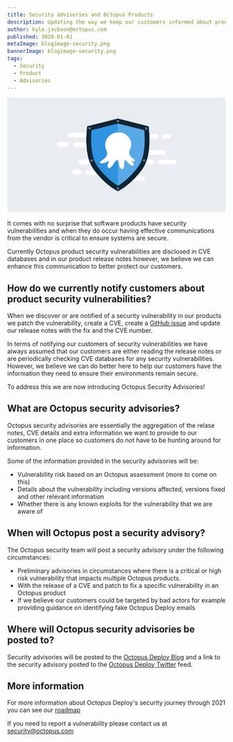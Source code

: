 ```yaml
---
title: Security advisories and Octopus Products
description: Updating the way we keep our customers informed about product security
author: kyle.jackson@octopus.com
published: 3020-01-01
metaImage: blogimage-security.png
bannerImage: blogimage-security.png
tags:
  - Security
  - Product
  - Advisories
---
```


![A stylized Octopus & Shield icon](blogimage-security.png)

It comes with no surprise that software products have security vulnerabilities and when they do occur having effective communications from the vendor is critical to ensure systems are secure.

Currently Octopus product security vulnerabilities are disclosed in CVE databases and in our product release notes however, we believe we can enhance this communication to better protect our customers.


## How do we currently notify customers about product security vulnerabilities?

When we discover or are notified of a security vulnerability in our products we patch the vulnerability, create a CVE, create a [GitHub issue](https://github.com/OctopusDeploy/Issues) and update our release notes with the fix and the CVE number.

In terms of notifying our customers of security vulnerabilities we have always assumed that our customers are either reading the release notes or are periodically checking CVE databases for any security vulnerabilities. However, we believe we can do better here to help our customers have the information they need to ensure their environments remain secure.

To address this we are now introducing Octopus Security Advisories!


## What are Octopus security advisories?

Octopus security advisories are essentially the aggregation of the relase notes, CVE details and extra information we want to provide to our customers in one place so customers do not have to be hunting around for information.

Some of the information provided in the security advisories will be:
- Vulnerability risk based on an Octopus assessment (more to come on this)
- Details about the vulnerability including versions affected, versions fixed and other relevant information
- Whether there is any known exploits for the vulnerability that we are aware of

## When will Octopus post a security advisory?

The Octopus security team will post a security advisory under the following circumstances:
- Preliminary advisories in circumstances where there is a critical or high risk vulnerability that impacts multiple Octopus products.
- With the release of a CVE and patch to fix a specific vulnerability in an Octopus product
- If we believe our customers could be targeted by bad actors for example providing guidance on identifying fake Octopus Deploy emails

## Where will Octopus security advisories be posted to?

Security advisories will be posted to the [Octopus Deploy Blog](https://octopus.com/bloghttps://octopus.com/blog) and a link to the security advisory posted to the [Octopus Deploy Twitter](https://twitter.com/OctopusDeploy) feed.

## More information

For more information about Octopus Deploy's security journey through 2021 you can see our [roadmap](https://github.com/OctopusDeploy/Issues/issues/6523)

If you need to report a vulnerability please contact us at security@octopus.com
